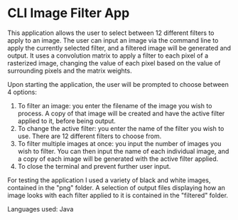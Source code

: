 # CLI Image Filter App

This application allows the user to select between 12 different filters to apply to an image. The user can input an image via the command line to apply the currently selected filter, and a filtered image will be generated and output.
It uses a convolution matrix to apply a filter to each pixel of a rasterized image, changing the value of each pixel based on the value of surrounding pixels and the matrix weights.

Upon starting the application, the user will be prompted to choose between 4 options:

1.  To filter an image: you enter the filename of the image you wish to process. A copy of that image will be created and have the active filter applied to it, before being output.
2.  To change the active filter: you enter the name of the filter you wish to use. There are 12 different filters to choose from.
3.  To filter multiple images at once: you input the number of images you wish to filter. You can then input the name of each individual image, and a copy of each image will be generated with the active filter applied.
4.  To close the terminal and prevent further user input.

For testing the application I used a variety of black and white images, contained in the "png" folder.
A selection of output files displaying how an image looks with each filter applied to it is contained in the "filtered" folder.

Languages used: Java
